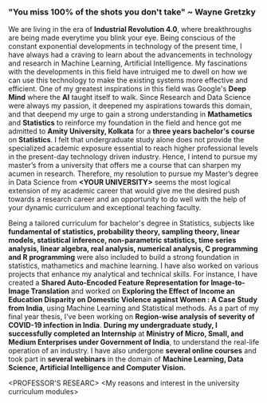 ### "You miss 100% of the shots you don't take" ~ Wayne Gretzky

We are living in the era of **Industrial Revolution 4.0**,  where breakthroughs are being made everytime you blink your eye. Being conscious of the constant exponential developments in technology of the present time, I have always had a craving to learn about the advancements in technology and research in Machine Learning, Artificial Intelligence. My fascinations with the developments in this field have intruiged me to dwell on how we can use this technology to make the existing systems more effective and efficient. One of my greatest inspirations in this field was Google's **Deep Mind** where the **AI** taught itself to walk. Since Research and Data Science were always my passion, it deepened my aspirations towards this domain, and that deepend my urge to gain a strong understanding in **Mathametics** and **Statistics** to reinforce my foundation in the field and hence got me admitted to **Amity University, Kolkata** for a **three years bachelor's course** on **Statistics**. I felt that undergraduate study alone does not provide the specialized academic exposure essential to reach higher professional levels in the present-day technology driven industry. Hence, I intend to pursue my master’s from a university that offers me a course that can sharpen my acumen in research. Therefore, my resolution to pursue my Master’s degree in Data Science from **\<YOUR UNIVERSITY>** seems the most logical extension of my academic career that would give me the desired push towards a research career and an opportunity to do well with the help of your dynamic curriculum and exceptional teaching faculty.

Being a tailored curriculum for bachelor's degree in Statistics, subjects like **fundamental of statistics, probability theory, sampling theory, linear models, statistical inference, non-parametric statistics, time series analysis, linear algebra, real analysis, numerical analysis, C programming and R programming** were also included to build a strong foundation in statistics, mathametics and machine learning. I have also worked on various projects that enhance my analytical and technical skills. For instance, I have created a **Shared Auto-Encoded Feature Representation for Image-to-Image Translation** and worked on **Exploring the Effect of Income an Education Disparity on Domestic Violence against Women : A Case Study from India**, using Machine Learning and Statistical methods. As a part of my final year thesis, I've been working on **Region-wise analysis of severity of COVID-19 infection in India**. **During my undergraduate study, I successfully completed an Internship** at **Ministry of Micro, Small, and Medium Enterprises under Government of India**, to understand the real-life operation of an industry. I have also undergone **several online courses** and took part in **several webinars** in the domain of **Machine Learning, Data Science, Artificial Intelligence and Computer Vision.**

\<PROFESSOR'S RESEARC>
\<My reasons and interest in the university curriculum modules> 